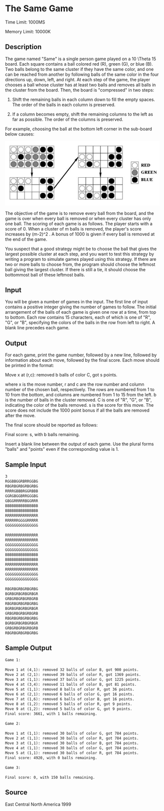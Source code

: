 # The Same Game

Time Limit: 1000MS

Memory Limit: 10000K


## Description

The game named "Same" is a single person game played on a 10 \Theta 15 board. Each square contains a ball colored red (R), green (G), or blue (B). Two balls belong to the same cluster if they have the same color, and one can be reached from another by following balls of the same color in the four directions up, down, left, and right. At each step of the game, the player chooses a ball whose cluster has at least two balls and removes all balls in the cluster from the board. Then, the board is "compressed" in two steps:

1. Shift the remaining balls in each column down to fill the empty spaces. The order of the balls in each column is preserved.

2. If a column becomes empty, shift the remaining columns to the left as far as possible. The order of the columns is preserved.

For example, choosing the ball at the bottom left corner in the sub-board below causes:

![](game.jpg)

The objective of the game is to remove every ball from the board, and the game is over when every ball is removed or when every cluster has only one ball. The scoring of each game is as follows. The player starts with a score of 0. When a cluster of m balls is removed, the player's score increases by (m-2)^2 . A bonus of 1000 is given if every ball is removed at the end of the game.

You suspect that a good strategy might be to choose the ball that gives the largest possible cluster at each step, and you want to test this strategy by writing a program to simulate games played using this strategy. If there are two or more balls to choose from, the program should choose the leftmost ball giving the largest cluster. If there is still a tie, it should choose the bottommost ball of these leftmost balls.


## Input

You will be given a number of games in the input. The first line of input contains a positive integer giving the number of games to follow. The initial arrangement of the balls of each game is given one row at a time, from top to bottom. Each row contains 15 characters, each of which is one of "R", "G", or "B", specifying the colors of the balls in the row from left to right. A blank line precedes each game.


## Output

For each game, print the game number, followed by a new line, followed by information about each move, followed by the final score. Each move should be printed in the format:

Move x at (r,c): removed b balls of color C, got s points.

where x is the move number, r and c are the row number and column number of the chosen ball, respectively. The rows are numbered from 1 to 10 from the bottom, and columns are numbered from 1 to 15 from the left. b is the number of balls in the cluster removed. C is one of "R", "G", or "B", indicating the color of the balls removed. s is the score for this move. The score does not include the 1000 point bonus if all the balls are removed after the move.

The final score should be reported as follows:

Final score: s, with b balls remaining.

Insert a blank line between the output of each game. Use the plural forms "balls" and "points" even if the corresponding value is 1.


## Sample Input

```
3
RGGBBGGRBRRGGBG
RBGRBGRBGRBGRBG
RRRRGBBBRGGRBBB
GGRGBGGBRRGGGBG
GBGGRRRRRBGGRRR
BBBBBBBBBBBBBBB
BBBBBBBBBBBBBBB
RRRRRRRRRRRRRRR
RRRRRRGGGGRRRRR
GGGGGGGGGGGGGGG

RRRRRRRRRRRRRRR
RRRRRRRRRRRRRRR
GGGGGGGGGGGGGGG
GGGGGGGGGGGGGGG
BBBBBBBBBBBBBBB
BBBBBBBBBBBBBBB
RRRRRRRRRRRRRRR
RRRRRRRRRRRRRRR
GGGGGGGGGGGGGGG
GGGGGGGGGGGGGGG

RBGRBGRBGRBGRBG
BGRBGRBGRBGRBGR
GRBGRBGRBGRBGRB
RBGRBGRBGRBGRBG
BGRBGRBGRBGRBGR
GRBGRBGRBGRBGRB
RBGRBGRBGRBGRBG
BGRBGRBGRBGRBGR
GRBGRBGRBGRBGRB
RBGRBGRBGRBGRBG
```


## Sample Output

```
Game 1:

Move 1 at (4,1): removed 32 balls of color B, got 900 points.
Move 2 at (2,1): removed 39 balls of color R, got 1369 points.
Move 3 at (1,1): removed 37 balls of color G, got 1225 points.
Move 4 at (3,4): removed 11 balls of color B, got 81 points.
Move 5 at (1,1): removed 8 balls of color R, got 36 points.
Move 6 at (2,1): removed 6 balls of color G, got 16 points.
Move 7 at (1,6): removed 6 balls of color B, got 16 points.
Move 8 at (1,2): removed 5 balls of color R, got 9 points.
Move 9 at (1,2): removed 5 balls of color G, got 9 points.
Final score: 3661, with 1 balls remaining.

Game 2:

Move 1 at (1,1): removed 30 balls of color G, got 784 points.
Move 2 at (1,1): removed 30 balls of color R, got 784 points.
Move 3 at (1,1): removed 30 balls of color B, got 784 points.
Move 4 at (1,1): removed 30 balls of color G, got 784 points.
Move 5 at (1,1): removed 30 balls of color R, got 784 points.
Final score: 4920, with 0 balls remaining.

Game 3:

Final score: 0, with 150 balls remaining.
```


## Source

East Central North America 1999
